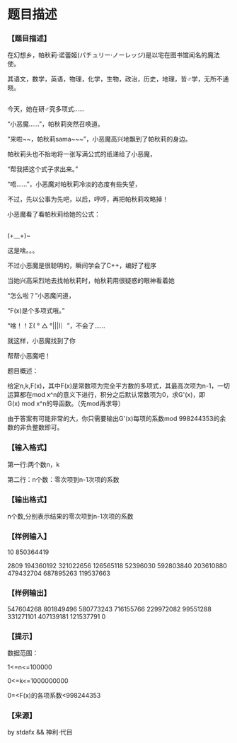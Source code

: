 # 题目描述


<h3>
【题目描述】
</h3>
<p>
在幻想乡，帕秋莉·诺蕾姬(パチュリー·ノーレッジ)是以宅在图书馆闻名的魔法使。
</p>
<p>
其语文，数学，英语，物理，化学，生物，政治，历史，地理，哲♂学，无所不通晓。
</p>
<p>
<img src="/upload/image/20160327/20160327183605_97052.jpg" alt=""/> 
</p>
<p>
今天，她在研♂究多项式……
</p>
<p>
“小恶魔……”，帕秋莉突然召唤道。
</p>
<p>
“来啦~~，帕秋莉sama~~~”，小恶魔高兴地飘到了帕秋莉的身边。
</p>
<p>
帕秋莉头也不抬地将一张写满公式的纸递给了小恶魔，
</p>
<p>
“帮我把这个式子求出来。”
</p>
<p>
“唔……”，小恶魔对帕秋莉冷淡的态度有些失望，
</p>
<p>
不过，先以公事为先吧，以后，哼哼，再把帕秋莉攻略掉！
</p>
<p>
小恶魔看了看帕秋莉给她的公式：
</p>
<p>
<img src="/upload/image/20160326/20160326162626_94531.png" alt=""/> 
</p>
<p>
(+﹏+)~
</p>
<p>
这是啥。。。
</p>
<p>
不过小恶魔是很聪明的，瞬间学会了C++，编好了程序
</p>
<p>
当她兴高采烈地去找帕秋莉时，帕秋莉用很疑惑的眼神看着她
</p>
<p>
“怎么啦？”小恶魔问道，
</p>
<p>
“F(x)是个多项式哦。”
</p>
<p>
“啥！！Σ( ° △ °|||)︴”，不会了……
</p>
<p>
就这样，小恶魔找到了你
</p>
<p>
帮帮小恶魔吧！
</p>
<p>
题目概述：
</p>
<p>
给定n,k,F(x)，其中F(x)是常数项为完全平方数的多项式，其最高次项为n-1，一切运算都在mod x^n的意义下进行，积分之后默认常数项为0，求G&#39;(x)，即G(x) mod x^n的导函数。（先mod再求导）
</p>
<p>
由于答案有可能非常的大，你只需要输出G&#39;(x)每项的系数mod 998244353的余数的非负整数即可。
</p>
<h3>
【输入格式】
</h3>
<p>
第一行:两个数n，k
</p>
<p>
第二行：n个数：零次项到n-1次项的系数
</p>
<h3>
【输出格式】
</h3>
<p>
n个数,分别表示结果的零次项到n-1次项的系数
</p>
<h3>
【样例输入】
</h3>
<p>
10 850364419
</p>
<p>
2809 194360192 321022656 126565118 52396030 592803840 203610880 479432704 687895263 119537663
</p>
<h3>
【样例输出】
</h3>
<p>
547604268 801849496 580773243 716155766 229972082 99551288 331271101 407139181 121537791 0
</p>
<h3>
【提示】
</h3>
<p>
数据范围：
</p>
<p>
1&lt;=n&lt;=100000
</p>
<p>
0&lt;=k&lt;=1000000000
</p>
<p>
0=&lt;F(x)的各项系数&lt;998244353
</p>
<h3>
【来源】
</h3>
<p>
by stdafx &amp;&amp; 神利·代目
</p>
